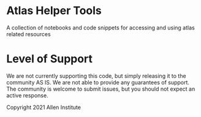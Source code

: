 # Atlas Helper Tools
A collection of notebooks and code snippets for accessing and using atlas related resources


# Level of Support
We are not currently supporting this code, but simply releasing it to the community AS IS. We are not able to provide any guarantees of support. The community is welcome to submit issues, but you should not expect an active response.

Copyright 2021 Allen Institute
